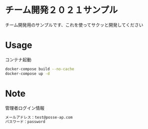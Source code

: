 # チーム開発２０２１サンプル

チーム開発用のサンプルです、これを使ってサクッと開発してください

# Usage

コンテナ起動

```bash
docker-compose build --no-cache
docker-compose up -d
```

# Note



管理者ログイン情報

```bash
メールアドレス：test@posse-ap.com
パスワード：password
```
